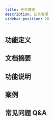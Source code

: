 ```yaml
---
title: 任务管理
description: 任务管理
sidebar_position: 20
---
```


## 功能定义

## 文档摘要

## 功能说明


## 案例


## 常见问题 Q&A


